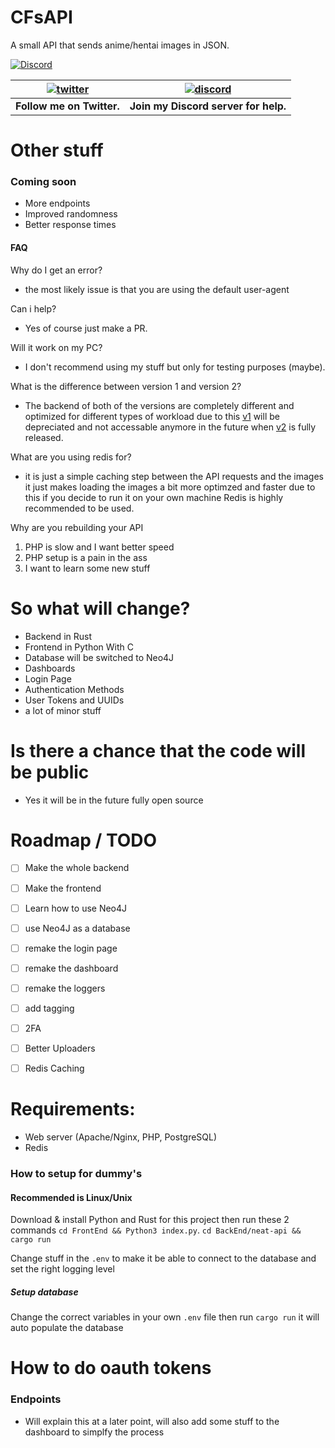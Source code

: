 # CFsAPI
A small API that sends anime/hentai images in JSON.

[![Discord](https://discordapp.com/api/guilds/434436407646486528/widget.png)](https://discord.gg/gzWwtWG)

| [![twitter](https://cdn.discordapp.com/attachments/155726317222887425/252192520094613504/twiter_banner.JPG)](https://twitter.com/computerfreaker) | [![discord](https://cdn.discordapp.com/attachments/266240393639755778/281920766490968064/discord.png)](https://discord.gg/gzWwtWG)
| --- | --- |
| **Follow me on Twitter.** | **Join my Discord server for help.** |

# Other stuff

### Coming soon

- More endpoints
- Improved randomness
- Better response times

#### FAQ
 Why do I get an error?
 - the most likely issue is that you are using the default user-agent

 Can i help?
- Yes of course just make a PR.

 Will it work on my PC?
- I don't recommend using my stuff but only for testing purposes (maybe).

What is the difference between version 1 and version 2?
- The backend of both of the versions are completely different and optimized for different types of workload due to this [v1](https://github.com/CFCorp/CFsAPI) will be depreciated and not accessable anymore in the future when [v2](https://github.com/CFCorp/CFApi2) is fully released.

What are you using redis for?
- it is just a simple caching step between the API requests and the images it just makes loading the images a bit more optimzed and faster due to this if you decide to run it on your own machine Redis is highly recommended to be used.

Why are you rebuilding your API
1.  PHP is slow and I want better speed
2. PHP setup is a pain in the ass
3. I want to learn some new stuff

# So what will change?

- Backend in Rust
- Frontend in Python With C
- Database will be switched to Neo4J
- Dashboards
- Login Page
- Authentication Methods
- User Tokens and UUIDs
- a lot of minor stuff

# Is there a chance that the code will be public
- Yes it will be in the future fully open source

# Roadmap / TODO

- [ ] Make the whole backend
- [ ] Make the frontend
- [ ] Learn how to use Neo4J 
- [ ] use Neo4J as a database
- [ ] remake the login page
- [ ] remake the dashboard
- [ ] remake the loggers
- [ ] add tagging
- [ ] 2FA
- [ ] Better Uploaders
- [ ] Redis Caching


# Requirements:
- Web server (Apache/Nginx, PHP, PostgreSQL)
- Redis

### How to setup for dummy's
#### Recommended is Linux/Unix
Download & install Python and Rust for this project then run these 2 commands
`cd FrontEnd && Python3 index.py`.
`cd BackEnd/neat-api && cargo run`

Change stuff in the `.env` to make it be able to connect to the database and set the right logging level

##### Setup database
Change the correct variables in your own `.env` file then run `cargo run` it will auto populate the database

# How to do oauth tokens
### Endpoints
- Will explain this at a later point, will also add some stuff to the dashboard to simplfy the process


